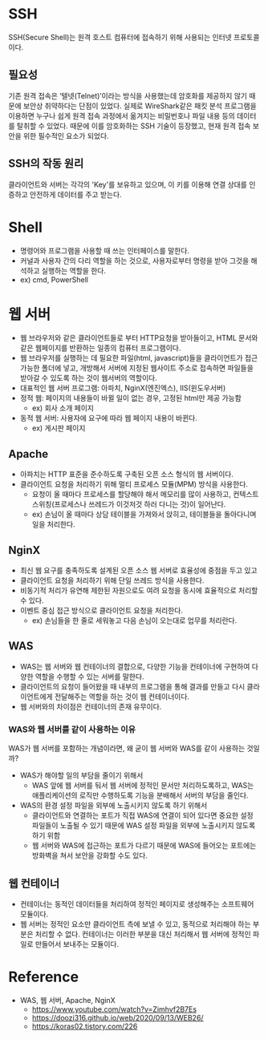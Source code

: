 # SSH
SSH(Secure Shell)는 원격 호스트 컴퓨터에 접속하기 위해 사용되는 인터넷 프로토콜이다.

## 필요성
기존 원격 접속은 ‘텔넷(Telnet)’이라는 방식을 사용했는데 암호화를 제공하지 않기 때문에 보안상 취약하다는 단점이 있었다. 실제로 WireShark같은 패킷 분석 프로그램을 이용하면 누구나 쉽게 원격 접속 과정에서 옮겨지는 비밀번호나 파일 내용 등의 데이터를 탈취할 수 있었다. 때문에 이를 암호화하는 SSH 기술이 등장했고, 현재 원격 접속 보안을 위한 필수적인 요소가 되었다.

## SSH의 작동 원리
클라이언트와 서버는 각각의 'Key'를 보유하고 있으며, 이 키를 이용해 연결 상대를 인증하고 안전하게 데이터를 주고 받는다.


# Shell
- 명령어와 프로그램을 사용할 때 쓰는 인터페이스를 말한다. 
- 커널과 사용자 간의 다리 역할을 하는 것으로, 사용자로부터 명령을 받아 그것을 해석하고 실행하는 역할을 한다.
- ex) cmd, PowerShell

# 웹 서버
- 웹 브라우저와 같은 클라이언트들로 부터 HTTP요청을 받아들이고, HTML 문서와 같은 웹페이지를 반환하는 일종의 컴퓨터 프로그램이다.
- 웹 브라우저를 실행하는 데 필요한 파일(html, javascript)들을 클라이언트가 접근 가능한 폴더에 넣고, 개방해서 서버에 지정된 웹사이트 주소로 접속하면 파일들을 받아갈 수 있도록 하는 것이 웹서버의 역할이다.
- 대표적인 웹 서버 프로그램: 아파치, NginX(엔진엑스), IIS(윈도우서버)
- 정적 웹: 페이지의 내용들이 바뀔 일이 없는 경우, 고정된 html만 제공 가능함
  - ex) 회사 소개 페이지
- 동적 웹 서버: 사용자에 요구에 따라 웹 페이지 내용이 바뀐다.
  - ex) 게시판 페이지
## Apache
- 아파치는 HTTP 표준을 준수하도록 구축된 오픈 소스 형식의 웹 서버이다.
- 클라이언트 요청을 처리하기 위해 멀티 프로세스 모듈(MPM) 방식을 사용한다.
  - 요청이 올 때마다 프로세스를 할당해야 해서 메모리를 많이 사용하고, 컨텍스트 스위칭(프로세스나 쓰레드가 이것저것 하러 다니는 것)이 일어난다.
  - ex) 손님이 올 때마다 상담 테이블을 가져와서 앉히고, 테이블들을 돌아다니며 일을 처리한다.
## NginX
- 최신 웹 요구를 충족하도록 설계된 오픈 소스 웹 서버로 효율성에 중점을 두고 있고
- 클라이언트 요청을 처리하기 위해 단일 쓰레드 방식을 사용한다.
- 비동기적 처리가 유연해 제한된 자원으로도 여려 요청을 동시에 효율적으로 처리할 수 있다.
- 이벤트 중심 접근 방식으로 클라이언트 요청을 처리한다. 
  - ex) 손님들을 한 줄로 세워놓고 다음 손님이 오는대로 업무를 처리란다.
## WAS
- WAS는 웹 서버와 웹 컨테이너의 결합으로, 다양한 기능을 컨테이너에 구현하여 다양한 역할을 수행할 수 있는 서버를 말한다.
- 클라이언트의 요청이 들어왔을 때 내부의 프로그램을 통해 결과를 만들고 다시 클라이언트에게 전달해주는 역할을 하는 것이 웹 컨테이너이다.
- 웹 서버와의 차이점은 컨테이너의 존재 유무이다.
### WAS와 웹 서버를 같이 사용하는 이유
WAS가 웹 서버를 포함하는 개념이라면, 왜 굳이 웹 서버와 WAS를 같이 사용하는 것일까?
- WAS가 해야할 일의 부담을 줄이기 위해서
  - WAS 앞에 웹 서버를 둬서 웹 서버에 정적인 문서만 처리하도록하고, WAS는 애플리케이션의 로직만 수행하도록 기능을 분배해서 서버의 부담을 줄인다.
- WAS의 환경 설정 파일을 외부에 노출시키지 않도록 하기 위해서
  - 클라이언트와 연결하는 포트가 직접 WAS에 연결이 되어 있다면 중요한 설정 파일들이 노출될 수 있기 때문에 WAS 설정 파일을 외부에 노출시키지 않도록 하기 위함
  - 웹 서버와 WAS에 접근하는 포트가 다르기 때문에 WAS에 들어오는 포트에는 방화벽을 쳐서 보안을 강화할 수도 있다.
## 웹 컨테이너
- 컨테이너는 동적인 데이터들을 처리하여 정적인 페이지로 생성해주는 소프트웨어 모듈이다.
- 웹 서버는 정적인 요소만 클라이언트 측에 보낼 수 있고, 동적으로 처리해야 하는 부분은 처리할 수 없다. 컨테이너는 이러한 부분을 대신 처리해서 웹 서버에 정적인 파일로 만들어서 보내주는 모듈이다.

# Reference
- WAS, 웹 서버, Apache, NginX
  - https://www.youtube.com/watch?v=Zimhvf2B7Es
  - https://doozi316.github.io/web/2020/09/13/WEB26/
  - https://koras02.tistory.com/226
